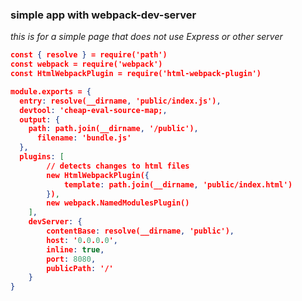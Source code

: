 ### simple app with webpack-dev-server
*this is for a simple page that does not use Express or other server*
```json
const { resolve } = require('path')
const webpack = require('webpack')
const HtmlWebpackPlugin = require('html-webpack-plugin')

module.exports = {
  entry: resolve(__dirname, 'public/index.js'),
  devtool: 'cheap-eval-source-map;,
  output: {
    path: path.join(__dirname, '/public'),
	  filename: 'bundle.js'
  },
  plugins: [
		// detects changes to html files
		new HtmlWebpackPlugin({
			template: path.join(__dirname, 'public/index.html')
		}),
		new webpack.NamedModulesPlugin()
	],
	devServer: {
		contentBase: resolve(__dirname, 'public'),
		host: '0.0.0.0',
		inline: true,
		port: 8080,
		publicPath: '/'
	}
}
```
